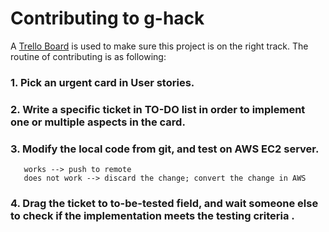 # Contributing to g-hack


A [Trello Board](https://trello.com/b/usfKjHUE/g-hack) is used to make sure this project is on the right track. The routine of contributing is as following:

### 1. Pick an urgent card in User stories.
### 2. Write a specific ticket in TO-DO list in order to implement one or multiple aspects in the card.
### 3. Modify the local code from git, and test on AWS EC2 server.
       works --> push to remote
       does not work --> discard the change; convert the change in AWS
### 4. Drag the ticket to to-be-tested field, and wait someone else to check if the implementation meets the testing criteria .
